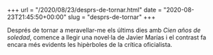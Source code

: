 +++
url = "/2020/08/23/desprs-de-tornar.html"
date = "2020-08-23T21:45:50+00:00"
slug = "desprs-de-tornar"
+++

Després de tornar a meravellar-me els últims dies amb *Cien años de soledad*, comence a llegir una novel·la de Javier Marías i el contrast fa encara més evidents les hipèrboles de la crítica oficialista.
